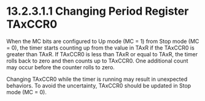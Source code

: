 # 13.2.3.1.1 Changing Period Register TAxCCR0

When the MC bits are configured to Up mode (MC = 1) from Stop mode (MC = 0), the timer starts counting up from
the value in TAxR if the TAxCCR0 is greater than TAxR. If TAxCCR0 is less than TAxR or equal to TAxR, the timer
rolls back to zero and then counts up to TAxCCR0. One additional count may occur before the counter rolls to zero.

Changing TAxCCR0 while the timer is running may result in unexpected behaviors. To avoid the uncertainty, TAxCCR0
should be updated in Stop mode (MC = 0).
